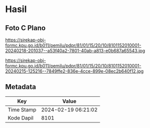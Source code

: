 # Hasil

## Foto C Plano

https://sirekap-obj-formc.kpu.go.id/b011/pemilu/pdpr/81/01/15/20/10/8101152010001-20240218-201037--a53f40a2-7801-40ab-a813-e0b687a65543.jpg

https://sirekap-obj-formc.kpu.go.id/b011/pemilu/pdpr/81/01/15/20/10/8101152010001-20240215-125216--7849ffe2-836e-4cce-899e-08ec2b640f12.jpg


## Metadata

| Key        | Value               |
| ---------- | ------------------- |
| Time Stamp | 2024-02-19 06:21:02 |
| Kode Dapil | 8101                |



